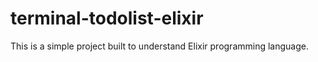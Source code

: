 # terminal-todolist-elixir

This is a simple project built to understand Elixir programming language. 
